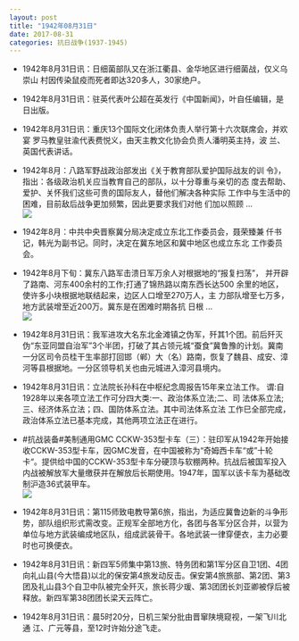 ```yaml
---
layout: post
title: "1942年08月31日"
date: 2017-08-31
categories: 抗日战争(1937-1945)
---
```


<meta name="referrer" content="no-referrer" />

- 1942年8月31日讯：日细菌部队又在浙江衢县、金华地区进行细菌战，仅义乌崇山 村因传染鼠疫而死者即达320多人，30家绝户。 

- 1942年8月31日讯：驻英代表叶公超在英发行《中国新闻》，叶自任编辑，是日出版。 

- 1942年8月31日讯：重庆13个国际文化闭体负责人举行第十六次联席会，并欢宴 罗马教皇驻渝代表费悦义，由天主教文化协会负责人潘明英主持，波 兰、英国代表讲话。 

- 1942年8月：八路军野战政治部发出《关于教育部队爱护国际战友的训 令》，指出：各级政治机关应当教育自己的部队，以十分尊重与亲切的态 度去帮助、爱护、关怀我们这些可贵的国际友人，替他们解决各种实际 工作中与生活中的困难，目前敌后战争更加频繁，因此更要求我们对他 们加以照顾 ... <br/><img src="https://wx2.sinaimg.cn/large/aca367d8ly1fj2x17fvhdj20c809zaa4.jpg" />

- 1942年8月：中共中央晋察冀分局决定成立东北工作委员会，聂荣臻兼 仟书记，韩光为副书记。同时，决定在冀东地区和冀中地区也成立东北 工作委员会。 

- 1942年8月下旬：冀东八路军击溃日军万余人对根据地的“报复扫荡”， 并开辟了路南、河东400余村的工作;打通了锦热路以南东西长达500 余里的地区，使许多小块根据地联结起来，边区人口增至270万人，主 力部队增至七万多，地方武装增至近200万。冀东是在困难时期各抗 日根 ... <br/><img src="https://wx4.sinaimg.cn/large/aca367d8ly1fj2tk4qv45j20c8090wek.jpg" />

- 1942年8月31日讯：我军进攻大名东北金滩镇之伪军，歼其1个团。前后歼灭伪“东亚同盟自治军”3个半团，打破了其占领元城“蚕食”冀鲁豫的计划。冀南一分区司令员桂干生率部打回邯（郸）大（名）路南，恢复了魏县、成安、漳河等县根据地。一分区领导机关也由元城进入漳河县境内。 

- 1942年8月31日讯：立法院长孙科在中枢纪念周报告15年来立法工作。 谓:自1928年以来各项立法工作可分四大类:一、政治体系立法;二、司 法体系立法;三、经济体系立法；四、国防体系立法。其中司法体系立法 工作巳全部完成，政治体系立法已基本完成，其他两项立法正在进行。 

- #抗战装备#美制通用GMC CCKW-353型卡车（三）：驻印军从1942年开始接收CCKW-353型卡车，因GMC发音，在中国被称为“奇姆西卡车“或”十轮卡“。提供给中国的CCKW-353型卡车分硬顶与软棚两种。抗战后被国军投入内战被解放军大量缴获并在解放后长期使用。1947年，国军以该卡车为基础改制沪造36式装甲车。 <br/><img src="https://wx3.sinaimg.cn/large/aca367d8ly1fj2od5a1cbj20b40r4gqg.jpg" />

- 1942年8月31日讯：第115师致电教导第6旅，指出，为适应冀鲁边新的斗争形势，部队组织形式需改变。正规军全部地方化，各团与各军分区合并，以营为单位与地方武装编成地区队，组成武装骨干。各地武装一律穿便衣，主力必要时也可换便衣。 

- 1942年8月31日讯：新四军5师集中第13旅、特务团和第1军分区自卫1团、4团向礼山县(今大悟县)以北的保安第4旅发动反击。保安第4旅旅部、第2团、第3团及礼山县3个自卫中队被完全歼灭，旅长蒋少瑗、第3团团长刘亚卿被俘后被释放。新四军第38团团长梁天云阵亡。 

- 1942年8月31日讯：晨5时20分，日机三架分批由晋窜陕境窥视，一架飞川北通 江、广元等县，至12时许始分途飞走。 

